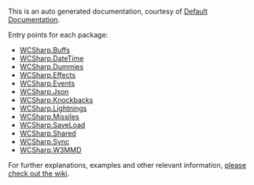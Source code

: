 This is an auto generated documentation, courtesy of [Default Documentation](https://github.com/Doraku/DefaultDocumentation).

Entry points for each package:
- [WCSharp.Buffs](WCSharp.Buffs/README.md)
- [WCSharp.DateTime](WCSharp.DateTime/README.md)
- [WCSharp.Dummies](WCSharp.Dummies/README.md)
- [WCSharp.Effects](WCSharp.Effects/README.md)
- [WCSharp.Events](WCSharp.Events/README.md)
- [WCSharp.Json](WCSharp.Json/README.md)
- [WCSharp.Knockbacks](WCSharp.Knockbacks/README.md)
- [WCSharp.Lightnings](WCSharp.Lightnings/README.md)
- [WCSharp.Missiles](WCSharp.Missiles/README.md)
- [WCSharp.SaveLoad](WCSharp.SaveLoad/README.md)
- [WCSharp.Shared](WCSharp.Shared/README.md)
- [WCSharp.Sync](WCSharp.Sync/README.md)
- [WCSharp.W3MMD](WCSharp.W3MMD/README.md)

For further explanations, examples and other relevant information, [please check out the wiki](https://github.com/Orden4/WCSharp/wiki).
